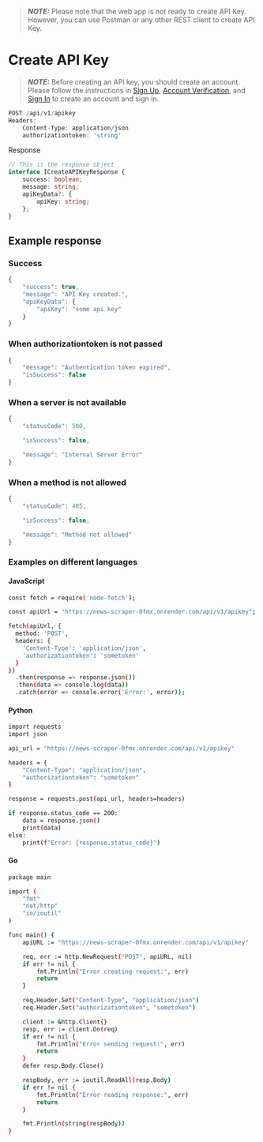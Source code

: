 > **_NOTE:_**  Please note that the web app is not ready to create API Key. However, you can use Postman or any other REST client to create API Key.


# Create API Key

> **_NOTE:_**  Before creating an API key, you should create an account. Please follow the instructions in [Sign Up](./SignUp.md), [Account Verification](./AccountVerification.md), and [Sign In](./SignIn.md) to create an account and sign in.

```typescript
POST /api/v1/apikey
Headers: 
    Content-Type: application/json
    authorizationtoken: 'string'
```
Response
```typescript
// This is the response object
interface ICreateAPIKeyResponse {
    success: boolean;
    message: string;
    apiKeyData?: {
        apiKey: string;
    };
}
```

## Example response

### Success

```typescript
{
    "success": true,
    "message": "API Key created.",
    "apiKeyData": {
        "apiKey": "some api key"
    }
}
```
### When authorizationtoken is not passed

```typescript
{
    "message": "Authentication token expired",
    "isSuccess": false
}
```
### When a server is not available

```typescript
{
    "statusCode": 500,

    "isSuccess": false,

    "message": "Internal Server Error"
}
```
### When a method is not allowed

```typescript
{
    "statusCode": 405,

    "isSuccess": false,

    "message": "Method not allowed"
}
```
### Examples on different languages
#### JavaScript
```bash
const fetch = require('node-fetch');

const apiUrl = "https://news-scraper-0fmx.onrender.com/api/v1/apikey";

fetch(apiUrl, {
  method: 'POST',
  headers: {
    'Content-Type': 'application/json',
    'authorizationtoken': 'sometoken'
  }
})
  .then(response => response.json())
  .then(data => console.log(data))
  .catch(error => console.error('Error:', error));

```
#### Python
```bash
import requests
import json

api_url = "https://news-scraper-0fmx.onrender.com/api/v1/apikey"

headers = {
    "Content-Type": "application/json",
    "authorizationtoken": "sometoken"
}

response = requests.post(api_url, headers=headers)

if response.status_code == 200:
    data = response.json()
    print(data)
else:
    print(f"Error: {response.status_code}")
```
#### Go
```bash
package main

import (
    "fmt"
    "net/http"
    "io/ioutil"
)

func main() {
    apiURL := "https://news-scraper-0fmx.onrender.com/api/v1/apikey"

    req, err := http.NewRequest("POST", apiURL, nil)
    if err != nil {
        fmt.Println("Error creating request:", err)
        return
    }

    req.Header.Set("Content-Type", "application/json")
    req.Header.Set("authorizationtoken", "sometoken")

    client := &http.Client{}
    resp, err := client.Do(req)
    if err != nil {
        fmt.Println("Error sending request:", err)
        return
    }
    defer resp.Body.Close()

    respBody, err := ioutil.ReadAll(resp.Body)
    if err != nil {
        fmt.Println("Error reading response:", err)
        return
    }

    fmt.Println(string(respBody))
}
```
